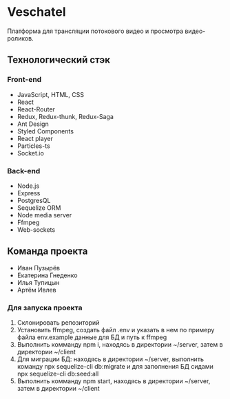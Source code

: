# Vesсhatel
Платформа для трансляции потокового видео и просмотра видео-роликов.

## Технологический стэк
### Front-end
  - JavaScript, HTML, CSS
  - React
  - React-Router
  - Redux, Redux-thunk, Redux-Saga
  - Ant Design
  - Styled Components
  - React player
  - Particles-ts
  - Socket.io
  
### Back-end
  - Node.js
  - Express
  - PostgresQL
  - Sequelize ORM
  - Node media server
  - Ffmpeg
  - Web-sockets
  
## Команда проекта
  - Иван Пузырёв
  - Екатерина Гнеденко
  - Илья Тупицын
  - Артём Ивлев 


### Для запуска проекта
1. Склонировать репозиторий
2. Установить ffmpeg, создать файл .env и указать в нем по примеру файла env.example данные для БД и путь к ffmpeg
3. Выполнить комманду npm i, находясь в директории ~/server, затем в директории ~/client
4. Для миграции БД: находясь в директории ~/server, выполнить команду npx sequelize-cli db:migrate и для заполнения БД сидами npx sequelize-cli db:seed:all
5. Выполнить комманду npm start, находясь в директории ~/server, затем в директории ~/client
